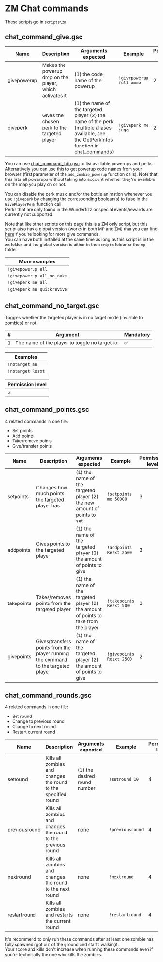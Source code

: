# ZM Chat commands

These scripts go in `scripts\zm`

## chat_command_give.gsc

| Name | Description | Arguments expected | Example | Permission level |
|---|---|---|---|---|
| givepowerup | Makes the powerup drop on the player, which activates it | (1) the code name of the powerup | `!givepowerup full_ammo` | 2 |
| giveperk | Gives the chosen perk to the targeted player  | (1) the name of the targeted player (2) the name of the perk (multiple aliases available, see the GetPerkInfos function in [chat_commands](../chat_commands.gsc)) | `!giveperk me jugg` | 2 |

You can use [chat_command_info.gsc](../README.md#chat_command_infogsc) to list available powerups and perks.  
Alternatively you can use [this](https://github.com/plutoniummod/t6-scripts/blob/main/ZM/Core/maps/mp/zombies/_zm_powerups.gsc#L95) to get powerup code names from your browser (first parameter of the `add_zombie_powerup` function calls). Note that this lists all powerups without taking into account whether they're available on the map you play on or not.  

You can disable the perk music and/or the bottle animation whenever you use `!giveperk` by changing the corresponding boolean(s) to false in the `GivePlayerPerk` function call.  
Perks that are only found in the Wunderfizz or special events/rewards are currently not supported.

Note that like other scripts on this page this is a ZM only script, but this script also has a global version (works in both MP and ZM) that you can find [here](../chat_command_give.gsc) if you're looking for more give commands.  
You can have both installed at the same time as long as this script is in the `zm` folder and the global version is either in the `scripts` folder or the `mp` folder.

| More examples |
|---|
| `!givepowerup all` |
| `!givepowerup all_no_nuke` |
| `!giveperk me all` |
| `!giveperk me quickrevive` |

## chat_command_no_target.gsc

Toggles whether the targeted player is in no target mode (invisible to zombies) or not.  

| # | Argument | Mandatory |
|---|---|---|
| 1 | The name of the player to toggle no target for | :white_check_mark: |

| Examples |
|---|
| `!notarget me` |
| `!notarget Resxt` |

| Permission level |
|---|
| 3 |

## chat_command_points.gsc

4 related commands in one file:  

- Set points
- Add points
- Take/remove points
- Give/transfer points

| Name | Description | Arguments expected | Example | Permission level |
|---|---|---|---|---|
| setpoints | Changes how much points the targeted player has | (1) the name of the targeted player (2) the new amount of points to set | `!setpoints me 50000` | 3 |
| addpoints | Gives points to the targeted player | (1) the name of the targeted player (2) the amount of points to give | `!addpoints Resxt 2500` | 3 |
| takepoints | Takes/removes points from the targeted player | (1) the name of the targeted player (2) the amount of points to take from the player | `!takepoints Resxt 500` | 3 |
| givepoints | Gives/transfers points from the player running the command to the targeted player | (1) the name of the targeted player (2) the amount of points to give | `!givepoints Resxt 2500` | 2 |

## chat_command_rounds.gsc

4 related commands in one file:  

- Set round
- Change to previous round
- Change to next round
- Restart current round

| Name | Description | Arguments expected | Example | Permission level |
|---|---|---|---|---|
| setround | Kills all zombies and changes the round to the specified round | (1) the desired round number | `!setround 10` | 4 |
| previousround | Kills all zombies and changes the round to the previous round | none | `!previousround` | 4 |
| nextround | Kills all zombies and changes the round to the next round | none | `!nextround` | 4 |
| restartround | Kills all zombies and restarts the current round | none | `!restartround` | 4 |

It's recommend to only run these commands after at least one zombie has fully spawned (got out of the ground and starts walking).  
Your score and kills don't increase when running these commands even if you're technically the one who kills the zombies.
